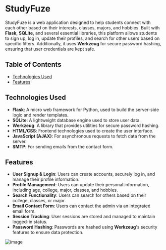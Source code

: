 # StudyFuze

StudyFuze is a web application designed to help students connect with each other based on their interests, classes, majors, and hobbies. Built with **Flask**, **SQLite**, and several essential libraries, this platform allows students to sign up, log in, update their profiles, and search for other users based on specific filters. Additionally, it uses **Werkzeug** for secure password hashing, ensuring that user credentials are kept safe.

## Table of Contents
- [Technologies Used](#technologies-used)
- [Features](#features)

## Technologies Used

- **Flask**: A micro web framework for Python, used to build the server-side logic and render templates.
- **SQLite**: A lightweight database engine used to store user data.
- **Werkzeug**: A library that provides utilities for secure password hashing.
- **HTML/CSS**: Frontend technologies used to create the user interface.
- **JavaScript (AJAX)**: For asynchronous requests to fetch data from the server.
- **SMTP**: For sending emails from the contact form.

## Features

- **User Signup & Login**: Users can create accounts, securely log in, and manage their profile information.
- **Profile Management**: Users can update their personal information, including age, college, major, classes, and hobbies.
- **Search Functionality**: Users can search for others based on their college, classes, or major.
- **Email Contact Form**: Users can contact the admin via an integrated email form.
- **Session Tracking**: User sessions are stored and managed to maintain logged-in status.
- **Password Hashing**: Passwords are hashed using **Werkzeug**'s security features to ensure data protection.

![image](https://github.com/user-attachments/assets/d0eabb58-a98e-4e15-a28b-29261cec5283)
